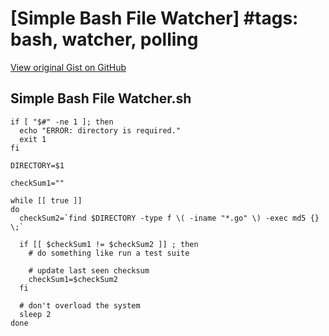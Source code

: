 # [Simple Bash File Watcher] #tags: bash, watcher, polling

[View original Gist on GitHub](https://gist.github.com/Integralist/16c24949a076ea5554a45a7c2001e9a4)

## Simple Bash File Watcher.sh

```shell
if [ "$#" -ne 1 ]; then
  echo "ERROR: directory is required."
  exit 1
fi

DIRECTORY=$1

checkSum1=""

while [[ true ]]
do
  checkSum2=`find $DIRECTORY -type f \( -iname "*.go" \) -exec md5 {} \;`
  
  if [[ $checkSum1 != $checkSum2 ]] ; then
	# do something like run a test suite
    
    # update last seen checksum
    checkSum1=$checkSum2
  fi
  
  # don't overload the system
  sleep 2
done
```

